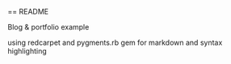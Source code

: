 == README

Blog & portfolio example

using redcarpet and pygments.rb gem for markdown and syntax highlighting
